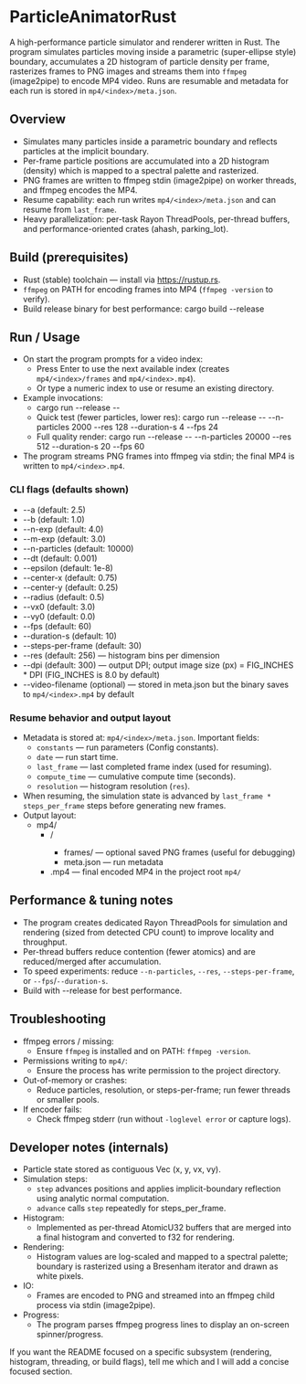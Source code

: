 # ParticleAnimatorRust

A high-performance particle simulator and renderer written in Rust. The program simulates particles moving inside a parametric (super-ellipse style) boundary, accumulates a 2D histogram of particle density per frame, rasterizes frames to PNG images and streams them into `ffmpeg` (image2pipe) to encode MP4 video. Runs are resumable and metadata for each run is stored in `mp4/<index>/meta.json`.

## Overview

- Simulates many particles inside a parametric boundary and reflects particles at the implicit boundary.
- Per-frame particle positions are accumulated into a 2D histogram (density) which is mapped to a spectral palette and rasterized.
- PNG frames are written to ffmpeg stdin (image2pipe) on worker threads, and ffmpeg encodes the MP4.
- Resume capability: each run writes `mp4/<index>/meta.json` and can resume from `last_frame`.
- Heavy parallelization: per-task Rayon ThreadPools, per-thread buffers, and performance-oriented crates (ahash, parking_lot).

## Build (prerequisites)

- Rust (stable) toolchain — install via https://rustup.rs.
- `ffmpeg` on PATH for encoding frames into MP4 (`ffmpeg -version` to verify).
- Build release binary for best performance:
  cargo build --release

## Run / Usage

- On start the program prompts for a video index:
  - Press Enter to use the next available index (creates `mp4/<index>/frames` and `mp4/<index>.mp4`).
  - Or type a numeric index to use or resume an existing directory.
- Example invocations:
  - cargo run --release --
  - Quick test (fewer particles, lower res):
    cargo run --release -- --n-particles 2000 --res 128 --duration-s 4 --fps 24
  - Full quality render:
    cargo run --release -- --n-particles 20000 --res 512 --duration-s 20 --fps 60
- The program streams PNG frames into ffmpeg via stdin; the final MP4 is written to `mp4/<index>.mp4`.

### CLI flags (defaults shown)

- --a <f32> (default: 2.5)
- --b <f32> (default: 1.0)
- --n-exp <f32> (default: 4.0)
- --m-exp <f32> (default: 3.0)
- --n-particles <u64> (default: 10000)
- --dt <f32> (default: 0.001)
- --epsilon <f32> (default: 1e-8)
- --center-x <f32> (default: 0.75)
- --center-y <f32> (default: 0.25)
- --radius <f32> (default: 0.5)
- --vx0 <f32> (default: 3.0)
- --vy0 <f32> (default: 0.0)
- --fps <u64> (default: 60)
- --duration-s <u64> (default: 10)
- --steps-per-frame <u64> (default: 30)
- --res <u32> (default: 256) — histogram bins per dimension
- --dpi <u32> (default: 300) — output DPI; output image size (px) = FIG_INCHES * DPI (FIG_INCHES is 8.0 by default)
- --video-filename <string> (optional) — stored in meta.json but the binary saves to `mp4/<index>.mp4` by default

### Resume behavior and output layout

- Metadata is stored at: `mp4/<index>/meta.json`. Important fields:
  - `constants` — run parameters (Config constants).
  - `date` — run start time.
  - `last_frame` — last completed frame index (used for resuming).
  - `compute_time` — cumulative compute time (seconds).
  - `resolution` — histogram resolution (`res`).
- When resuming, the simulation state is advanced by `last_frame * steps_per_frame` steps before generating new frames.
- Output layout:
  - mp4/
    - <index>/
      - frames/ — optional saved PNG frames (useful for debugging)
      - meta.json — run metadata
    - <index>.mp4 — final encoded MP4 in the project root `mp4/`

## Performance & tuning notes

- The program creates dedicated Rayon ThreadPools for simulation and rendering (sized from detected CPU count) to improve locality and throughput.
- Per-thread buffers reduce contention (fewer atomics) and are reduced/merged after accumulation.
- To speed experiments: reduce `--n-particles`, `--res`, `--steps-per-frame`, or `--fps`/`--duration-s`.
- Build with --release for best performance.

## Troubleshooting

- ffmpeg errors / missing:
  - Ensure `ffmpeg` is installed and on PATH: `ffmpeg -version`.
- Permissions writing to `mp4/`:
  - Ensure the process has write permission to the project directory.
- Out-of-memory or crashes:
  - Reduce particles, resolution, or steps-per-frame; run fewer threads or smaller pools.
- If encoder fails:
  - Check ffmpeg stderr (run without `-loglevel error` or capture logs).

## Developer notes (internals)

- Particle state stored as contiguous Vec<Particle> (x, y, vx, vy).
- Simulation steps:
  - `step` advances positions and applies implicit-boundary reflection using analytic normal computation.
  - `advance` calls `step` repeatedly for steps_per_frame.
- Histogram:
  - Implemented as per-thread AtomicU32 buffers that are merged into a final histogram and converted to f32 for rendering.
- Rendering:
  - Histogram values are log-scaled and mapped to a spectral palette; boundary is rasterized using a Bresenham iterator and drawn as white pixels.
- IO:
  - Frames are encoded to PNG and streamed into an ffmpeg child process via stdin (image2pipe).
- Progress:
  - The program parses ffmpeg progress lines to display an on-screen spinner/progress.

If you want the README focused on a specific subsystem (rendering, histogram, threading, or build flags), tell me which and I will add a concise focused section.
